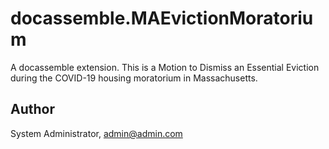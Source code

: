 # docassemble.MAEvictionMoratorium

A docassemble extension. This is a Motion to Dismiss an Essential Eviction during the COVID-19 housing moratorium in Massachusetts. 

## Author

System Administrator, admin@admin.com

